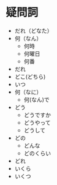 # 疑問詞

- だれ（どなた）
- 何（なん）　
  - 何時
  - 何曜日
  - 何番
- だれ
- どこ(どちら)　
- いつ
- 何（なに）
  - 何(なん)で
- どう
  - どうですか
  - どうやって　
  - どうして
- どの
  - どんな
  - どのくらい
- どれ
- いくら
- いくつ
